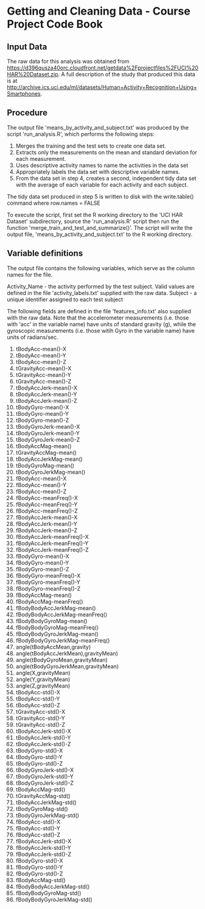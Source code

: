 # Getting and Cleaning Data - Course Project Code Book

## Input Data

The raw data for this analysis was obtained from https://d396qusza40orc.cloudfront.net/getdata%2Fprojectfiles%2FUCI%20HAR%20Dataset.zip. A full description of the study that produced this data is at http://archive.ics.uci.edu/ml/datasets/Human+Activity+Recognition+Using+Smartphones. 

## Procedure
The output file 'means_by_activity_and_subject.txt' was produced by the script 'run_analysis.R', which performs the following steps:

1. Merges the training and the test sets to create one data set.
2. Extracts only the measurements on the mean and standard deviation for each measurement. 
3. Uses descriptive activity names to name the activities in the data set
4. Appropriately labels the data set with descriptive variable names. 
5. From the data set in step 4, creates a second, independent tidy data set with the average of each variable for each activity and each subject.

The tidy data set produced in step 5 is written to disk with the write.table() command where row.names = FALSE

To execute the script, first set the R working directory to the 'UCI HAR Dataset' subdirectory, source the 'run_analysis.R' script then run the function 'merge_train_and_test_and_summarize()'. The script will write the output file, 'means_by_activity_and_subject.txt' to the R working directory. 

## Variable definitions

The output file contains the following variables, which serve as the column names for the file.
 
Activity_Name - the activity performed by the test subject. Valid values are defined in the file 'activity_labels.txt' supplied with the raw data.
Subject - a unique identifier assigned to each test subject

The following fields are defined in the file 'features_info.txt' also supplied with the raw data. Note that the accelerometer measurements (i.e. those with 'acc' in the variable name) have units of standard gravity (g), while the gyroscopic measurements (i.e. those witih Gyro in the variable name) have units of radians/sec. 

1.  tBodyAcc-mean()-X
2.  tBodyAcc-mean()-Y
3.  tBodyAcc-mean()-Z
4.  tGravityAcc-mean()-X
5.  tGravityAcc-mean()-Y
6.  tGravityAcc-mean()-Z
7.  tBodyAccJerk-mean()-X
8.  tBodyAccJerk-mean()-Y
9.  tBodyAccJerk-mean()-Z
10. tBodyGyro-mean()-X
11. tBodyGyro-mean()-Y
12. tBodyGyro-mean()-Z
13. tBodyGyroJerk-mean()-X
14. tBodyGyroJerk-mean()-Y
15. tBodyGyroJerk-mean()-Z
16. tBodyAccMag-mean()
17. tGravityAccMag-mean()
18. tBodyAccJerkMag-mean()
19. tBodyGyroMag-mean()
20. tBodyGyroJerkMag-mean()
21. fBodyAcc-mean()-X
22. fBodyAcc-mean()-Y
23. fBodyAcc-mean()-Z
24. fBodyAcc-meanFreq()-X
25. fBodyAcc-meanFreq()-Y
26. fBodyAcc-meanFreq()-Z
27. fBodyAccJerk-mean()-X
28. fBodyAccJerk-mean()-Y
29. fBodyAccJerk-mean()-Z
30. fBodyAccJerk-meanFreq()-X
31. fBodyAccJerk-meanFreq()-Y
32. fBodyAccJerk-meanFreq()-Z
33. fBodyGyro-mean()-X
34. fBodyGyro-mean()-Y
35. fBodyGyro-mean()-Z
36. fBodyGyro-meanFreq()-X
37. fBodyGyro-meanFreq()-Y
38. fBodyGyro-meanFreq()-Z
39. fBodyAccMag-mean()
40. fBodyAccMag-meanFreq()
41. fBodyBodyAccJerkMag-mean()
42. fBodyBodyAccJerkMag-meanFreq()
43. fBodyBodyGyroMag-mean()
44. fBodyBodyGyroMag-meanFreq()
45. fBodyBodyGyroJerkMag-mean()
46. fBodyBodyGyroJerkMag-meanFreq()
47. angle(tBodyAccMean,gravity)
48. angle(tBodyAccJerkMean),gravityMean)
49. angle(tBodyGyroMean,gravityMean)
50. angle(tBodyGyroJerkMean,gravityMean)
51. angle(X,gravityMean)
52. angle(Y,gravityMean)
53. angle(Z,gravityMean)
54. tBodyAcc-std()-X
55. tBodyAcc-std()-Y
56. tBodyAcc-std()-Z
57. tGravityAcc-std()-X
58. tGravityAcc-std()-Y
59. tGravityAcc-std()-Z
60. tBodyAccJerk-std()-X
61. tBodyAccJerk-std()-Y
62. tBodyAccJerk-std()-Z
63. tBodyGyro-std()-X
64. tBodyGyro-std()-Y
65. tBodyGyro-std()-Z
66. tBodyGyroJerk-std()-X
67. tBodyGyroJerk-std()-Y
68. tBodyGyroJerk-std()-Z
69. tBodyAccMag-std()
70. tGravityAccMag-std()
71. tBodyAccJerkMag-std()
72. tBodyGyroMag-std()
73. tBodyGyroJerkMag-std()
74. fBodyAcc-std()-X
75. fBodyAcc-std()-Y
76. fBodyAcc-std()-Z
77. fBodyAccJerk-std()-X
78. fBodyAccJerk-std()-Y
79. fBodyAccJerk-std()-Z
80. fBodyGyro-std()-X
81. fBodyGyro-std()-Y
82. fBodyGyro-std()-Z
83. fBodyAccMag-std()
84. fBodyBodyAccJerkMag-std()
85. fBodyBodyGyroMag-std()
86. fBodyBodyGyroJerkMag-std()
